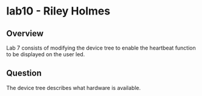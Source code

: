 # lab10 - Riley Holmes

## Overview
Lab 7 consists of modifying the device tree to enable the heartbeat function to be displayed on the user led. 

## Question
The device tree describes what hardware is available.
